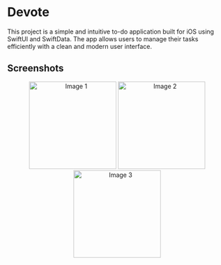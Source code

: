 # Devote

This project is a simple and intuitive to-do application built for iOS using SwiftUI and SwiftData. The app allows users to manage their tasks efficiently with a clean and modern user interface.


## Screenshots

<p align="center">
  <img src="https://path-to-your-image1.png" alt="Image 1" width="200"/>
  <img src="https://path-to-your-image2.png" alt="Image 2" width="200"/>
  <img src="https://path-to-your-image3.png" alt="Image 3" width="200"/>
</p>
